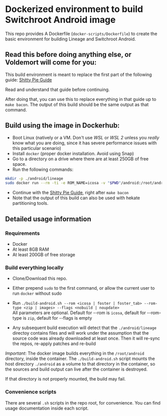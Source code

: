 # Dockerized environment to build Switchroot Android image

This repo provides A Dockerfile (`docker-scripts/Dockerfile`) to create the basic environment for building Lineage and Switchroot Android.

## Read this before doing anything else, or Voldemort will come for you:
This build environment is meant to replace the first part of the following guide: [Shitty Pie Guide](https://gitlab.com/ZachyCatGames/shitty-pie-guide)

Read and understand that guide before continuing.

After doing that, you can use this to replace everything in that guide up to `make bacon`. The output of this build should be the same output as that command.

## Build using the image in Dockerhub:
- Boot Linux (natively or a VM. Don't use *WSL* or *WSL 2* unless you *really* know what you are doing, since it has severe performance issues with this particular scenario)
- Install `docker` (proper docker installation. Avoid using Snap) 
- Go to a directory on a drive where there are at least 250GB of free space.
- Run the following commands:
```bash
mkdir -p ./android/lineage
sudo docker run --rm -ti -e ROM_NAME=icosa -v "$PWD"/android:/root/android pablozaiden/switchroot-android-build:latest
```
- Continue with the [Shitty Pie Guide](https://gitlab.com/ZachyCatGames/shitty-pie-guide), right after `make bacon`
- Note that the output of this build can also be used with hekate partitioning tools.

## Detailed usage information

### Requirements
- Docker
- At least 8GB RAM
- At least 200GB of free storage

### Build everything locally

- Clone/Download this repo.
- Either prepend `sudo` to the first command, or allow the current user to run `docker` without sudo
- Run `./build-android.sh --rom <icosa | foster | foster_tab> --rom-type <zip | images> --flags <nobuild | noupdate>`  
All parameters are optional. Default for --rom is `icosa`, default for --rom-type is `zip`, default for --flags is empty

- Any subsequent build execution will detect that the `./android/lineage` directoy contains files and will work under the assumption that the source code was already downloaded at least once. Then it will re-sync the repos, re-apply patches and re-build

*Important*: The docker image builds everything in the `/root/android` directory, inside the container. The `./build-android.sh` script mounts the host directory `./android` as a volume to that directory in the container, so the sources and build output can live after the container is destroyed.

If that directory is not properly mounted, the build may fail.

### Convenience scripts

There are several `.sh` scripts in the repo root, for convenience. You can find usage documentation inside each script.
